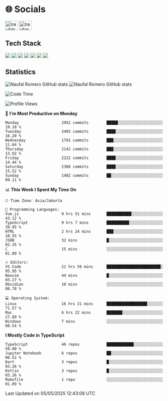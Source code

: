 <h1 align="">🌐 Socials</h1>
<p align="left">
<a href="https://linkedin.com/in/naufal-romero-putra-pratama-9ab816177/" target="blank"><img align="center" src="https://raw.githubusercontent.com/rahuldkjain/github-profile-readme-generator/master/src/images/icons/Social/linked-in-alt.svg" alt="naufalromero" height="30" width="40" /></a>
<a href="https://instagram.com/naufalromero" target="blank"><img align="center" src="https://raw.githubusercontent.com/rahuldkjain/github-profile-readme-generator/master/src/images/icons/Social/instagram.svg" alt="naufalromero" height="30" width="40" /></a>
</p>


<h2 align="">Tech Stack</h2>
<div align="">
  <img src="https://img.shields.io/badge/next.js-000000?style=for-the-badge&logo=nextdotjs&logoColor=white"/>
 <img src="https://img.shields.io/badge/typescript-%23007ACC.svg?style=for-the-badge&logo=typescript&logoColor=white"/>
 <img src="https://img.shields.io/badge/react-%2320232a.svg?style=for-the-badge&logo=react&logoColor=%2361DAFB"/>
 <img src="https://img.shields.io/badge/tailwindcss-%2338B2AC.svg?style=for-the-badge&logo=tailwind-css&logoColor=white"/>
 <img src="https://img.shields.io/badge/Prisma-3982CE?style=for-the-badge&logo=Prisma&logoColor=white"/>
 <img src="https://img.shields.io/badge/javascript-%23323330.svg?style=for-the-badge&logo=javascript&logoColor=%23F7DF1E"/>
 <img src="https://img.shields.io/badge/java-%23ED8B00.svg?style=for-the-badge&logo=openjdk&logoColor=white"/>
</div>


<h2 align="">Statistics</h2>
<div align="">
<img src="https://github-readme-stats-xi-nine-74.vercel.app/api?username=romves&show_icons=true&theme=tokyonight&include_all_commits=true&count_private=true" alt="Naufal Romero GitHub stats"/>
<img src="https://github-readme-stats-xi-nine-74.vercel.app/api/top-langs/?username=romves&theme=tokyonight&hide_border=false&include_all_commits=true&count_private=true&layout=compact" alt="Naufal Romero GitHub stats"/>
</div>

<!--START_SECTION:waka-->
![Code Time](http://img.shields.io/badge/Code%20Time-2%2C370%20hrs%2018%20mins-blue)

![Profile Views](http://img.shields.io/badge/Profile%20Views-0-blue)

📅 **I'm Most Productive on Monday** 

```text
Monday                   2952 commits        █████░░░░░░░░░░░░░░░░░░░░   19.18 % 
Tuesday                  2493 commits        ████░░░░░░░░░░░░░░░░░░░░░   16.20 % 
Wednesday                1791 commits        ███░░░░░░░░░░░░░░░░░░░░░░   11.64 % 
Thursday                 2142 commits        ███░░░░░░░░░░░░░░░░░░░░░░   13.92 % 
Friday                   2222 commits        ████░░░░░░░░░░░░░░░░░░░░░   14.44 % 
Saturday                 2388 commits        ████░░░░░░░░░░░░░░░░░░░░░   15.52 % 
Sunday                   1402 commits        ██░░░░░░░░░░░░░░░░░░░░░░░   09.11 % 
```


📊 **This Week I Spent My Time On** 

```text
🕑︎ Time Zone: Asia/Jakarta

💬 Programming Languages: 
Vue.js                   9 hrs 51 mins       ███████████░░░░░░░░░░░░░░   43.12 % 
TypeScript               9 hrs 7 mins        ██████████░░░░░░░░░░░░░░░   39.95 % 
HTML                     2 hrs 24 mins       ███░░░░░░░░░░░░░░░░░░░░░░   10.55 % 
JSON                     32 mins             █░░░░░░░░░░░░░░░░░░░░░░░░   02.35 % 
C                        15 mins             ░░░░░░░░░░░░░░░░░░░░░░░░░   01.09 % 

🔥 Editors: 
VS Code                  21 hrs 56 mins      ████████████████████████░   95.95 % 
Neovim                   44 mins             █░░░░░░░░░░░░░░░░░░░░░░░░   03.27 % 
Obsidian                 10 mins             ░░░░░░░░░░░░░░░░░░░░░░░░░   00.78 % 

💻 Operating System: 
Linux                    16 hrs 21 mins      ██████████████████░░░░░░░   71.57 % 
Mac                      6 hrs 22 mins       ███████░░░░░░░░░░░░░░░░░░   27.89 % 
Windows                  7 mins              ░░░░░░░░░░░░░░░░░░░░░░░░░   00.54 % 
```

**I Mostly Code in TypeScript** 

```text
TypeScript               46 repos            ████████████░░░░░░░░░░░░░   50.00 % 
Jupyter Notebook         6 repos             ██░░░░░░░░░░░░░░░░░░░░░░░   06.52 % 
Dart                     3 repos             █░░░░░░░░░░░░░░░░░░░░░░░░   03.26 % 
Kotlin                   3 repos             █░░░░░░░░░░░░░░░░░░░░░░░░   03.26 % 
Makefile                 1 repo              ░░░░░░░░░░░░░░░░░░░░░░░░░   01.09 % 
```




 Last Updated on 05/05/2025 12:43:08 UTC
<!--END_SECTION:waka-->

